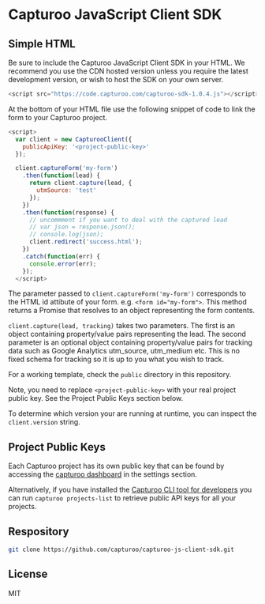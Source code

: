 # Capturoo JavaScript Client SDK

## Simple HTML

Be sure to include the Capturoo JavaScript Client SDK in your HTML. We
recommend you use the CDN hosted version unless you require the latest
development version, or wish to host the SDK on your own server.

```javascript
<script src="https://code.capturoo.com/capturoo-sdk-1.0.4.js"></script>
```

At the bottom of your HTML file use the following snippet of code to link
the form to your Capturoo project.

```javascript
<script>
  var client = new CapturooClient({
    publicApiKey: '<project-public-key>'
  });

  client.captureForm('my-form')
    .then(function(lead) {
      return client.capture(lead, {
        utmSource: 'test'
      });
    })
    .then(function(response) {
      // uncommment if you want to deal with the captured lead
      // var json = response.json();
      // console.log(json);
      client.redirect('success.html');
    })
    .catch(function(err) {
      console.error(err);
    });
  </script>
```

The parameter passed to `client.captureForm('my-form')` corresponds to the
HTML id attibute of your form. e.g. `<form id="my-form">`. This method
returns a Promise that resolves to an object representing the form
contents.

`client.capture(lead, tracking)` takes two parameters. The first is an
object containing property/value pairs representing the lead. The second
parameter is an optional object containing property/value pairs for
tracking data such as Google Analytics utm_source, utm_medium etc. This is
no fixed schema for tracking so it is up to you what you wish to track.

For a working template, check the `public` directory in this repository.

Note, you need to replace `<project-public-key>` with your real project
public key. See the Project Public Keys section below.

To determine which version your are running at runtime, you can inspect the
`client.version` string.

## Project Public Keys
Each Capturoo project has its own public key that can be found by accessing
the [capturoo dashboard](https://dashboard.capturoo.com) in the settings
section.

Alternatively, if you have installed the [Capturoo CLI tool for developers](https://www.npmjs.com/package/@capturoo/capturoo-cli) you can run
`capturoo projects-list` to retrieve public API keys for all your projects.

## Respository

```sh
git clone https://github.com/capturoo/capturoo-js-client-sdk.git
```

## License

MIT
